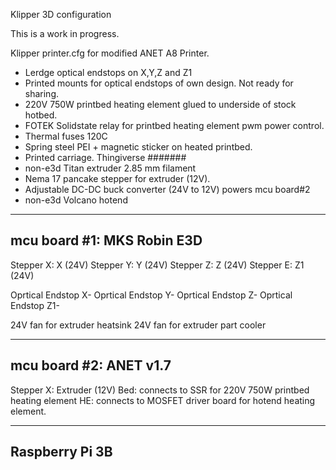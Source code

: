 Klipper 3D configuration


This is a work in progress.





Klipper printer.cfg for modified ANET A8 Printer.

- Lerdge optical endstops on X,Y,Z and Z1
- Printed mounts for optical endstops of own design. Not ready for sharing.
- 220V 750W printbed heating element glued to underside of stock hotbed.
- FOTEK Solidstate relay for printbed heating element pwm power control.
- Thermal fuses 120C
- Spring steel PEI + magnetic sticker on heated printbed.
- Printed carriage. Thingiverse #######
- non-e3d Titan extruder 2.85 mm filament
- Nema 17 pancake stepper for extruder (12V).
- Adjustable DC-DC buck converter (24V to 12V) powers mcu board#2
- non-e3d Volcano hotend


----------------------------
mcu board #1: MKS Robin E3D
---------------------------

Stepper X: X (24V)
Stepper Y: Y (24V)
Stepper Z: Z (24V)
Stepper E: Z1 (24V)

Oprtical Endstop X-
Oprtical Endstop Y-
Oprtical Endstop Z-
Oprtical Endstop Z1-



24V fan for extruder heatsink
24V fan for extruder part cooler

----------------------------
mcu board #2: ANET v1.7 
----------------------------
Stepper X: Extruder (12V)
Bed: connects to SSR for 220V 750W printbed heating element
HE: connects to MOSFET driver board for hotend heating element.

----------------------------
Raspberry Pi 3B
----------------------------












